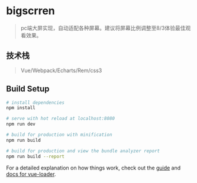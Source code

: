 # bigscrren

> pc端大屏实现，自动适配各种屏幕。建议将屏幕比例调整至8/3体验最佳观看效果。

## 技术栈

> Vue/Webpack/Echarts/Rem/css3

## Build Setup

``` bash
# install dependencies
npm install

# serve with hot reload at localhost:8080
npm run dev

# build for production with minification
npm run build

# build for production and view the bundle analyzer report
npm run build --report
```

For a detailed explanation on how things work, check out the [guide](http://vuejs-templates.github.io/webpack/) and [docs for vue-loader](http://vuejs.github.io/vue-loader).
